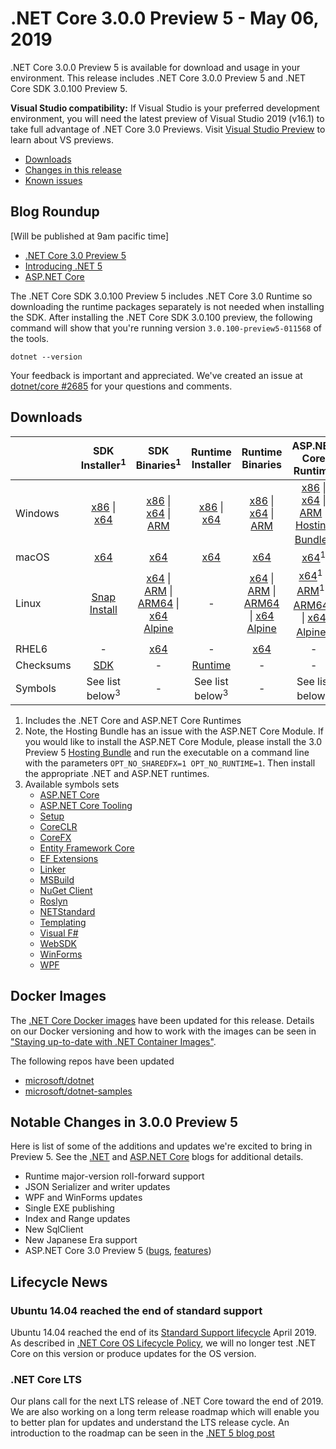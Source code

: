 # .NET Core 3.0.0 Preview 5 - May 06, 2019

.NET Core 3.0.0 Preview 5 is available for download and usage in your environment. This release includes .NET Core 3.0.0 Preview 5 and .NET Core SDK 3.0.100 Preview 5.

**Visual Studio compatibility:** If Visual Studio is your preferred development environment, you will need the latest preview of Visual Studio 2019 (v16.1) to take full advantage of .NET Core 3.0 Previews. Visit [Visual Studio Preview](https://visualstudio.microsoft.com/vs/preview/) to learn about VS previews.

* [Downloads](#downloads)
* [Changes in this release](#notable-changes-in-300-preview-5)
* [Known issues](3.0.0-preview-known-issues.md)

## Blog Roundup

[Will be published at 9am pacific time]

* [.NET Core 3.0 Preview 5][dotnet-blog]
* [Introducing .NET 5][dotnet5-blog]
* [ASP.NET Core][aspnet-blog]

The .NET Core SDK 3.0.100 Preview 5 includes .NET Core 3.0 Runtime so downloading the runtime packages separately is not needed when installing the SDK. After installing the .NET Core SDK 3.0.100 preview, the following command will show that you're running version `3.0.100-preview5-011568` of the tools.

`dotnet --version`

Your feedback is important and appreciated. We've created an issue at [dotnet/core #2685](https://github.com/dotnet/core/issues/2685) for your questions and comments.

## Downloads

|           | SDK Installer<sup>1</sup>                        | SDK Binaries<sup>1</sup>                 | Runtime Installer                                        | Runtime Binaries                                 | ASP.NET Core Runtime           |
| --------- | :------------------------------------------:     | :----------------------:                 | :---------------------------:                            | :-------------------------:                      | :-----------------:            |
| Windows   | [x86][dotnet-sdk-win-x86.exe] \| [x64][dotnet-sdk-win-x64.exe] | [x86][dotnet-sdk-win-x86.zip] \| [x64][dotnet-sdk-win-x64.zip] \| [ARM][dotnet-sdk-win-arm.zip] | [x86][dotnet-runtime-win-x86.exe] \| [x64][dotnet-runtime-win-x64.exe] | [x86][dotnet-runtime-win-x86.zip] \| [x64][dotnet-runtime-win-x64.zip] \| [ARM][dotnet-runtime-win-arm.zip]  | [x86][aspnetcore-runtime-win-x86.exe] \| [x64][aspnetcore-runtime-win-x64.exe] \| [ARM][aspnetcore-runtime-win-arm.zip] \|<br> [Hosting Bundle][dotnet-hosting-win.exe]<sup>2</sup> |
| macOS     | [x64][dotnet-sdk-osx-x64.pkg]  | [x64][dotnet-sdk-osx-x64.tar.gz]     | [x64][dotnet-runtime-osx-x64.pkg] | [x64][dotnet-runtime-osx-x64.tar.gz] | [x64][aspnetcore-runtime-osx-x64.tar.gz]<sup>1</sup>
| Linux     |  [Snap Install](3.0.0-preview3-download.md)  | [x64][dotnet-sdk-linux-x64.tar.gz] \| [ARM][dotnet-sdk-linux-arm.tar.gz] \| [ARM64][dotnet-sdk-linux-arm64.tar.gz] \| [x64 Alpine][dotnet-sdk-linux-musl-x64.tar.gz] | - | [x64][dotnet-runtime-linux-x64.tar.gz] \| [ARM][dotnet-runtime-linux-arm.tar.gz] \| [ARM64][dotnet-runtime-linux-arm64.tar.gz] \| [x64 Alpine][dotnet-runtime-linux-musl-x64.tar.gz] | [x64][aspnetcore-runtime-linux-x64.tar.gz]<sup>1</sup>  \| [ARM][aspnetcore-runtime-linux-arm.tar.gz]<sup>1</sup> \| [ARM64][aspnetcore-runtime-linux-arm64.tar.gz]<sup>1</sup> \| [x64 Alpine][aspnetcore-runtime-linux-musl-x64.tar.gz]<sup>1</sup> |
| RHEL6     | -                                                | [x64][dotnet-sdk-rhel.6-x64.tar.gz]                    | -                                                        | [x64][dotnet-runtime-rhel.6-x64.tar.gz] | - |
| Checksums | [SDK][checksums-sdk]                             | -                                        | [Runtime][checksums-runtime]                             | - | - |
| Symbols   | See list below<sup>3<sup> | -                                        | See list below<sup>3<sup> | - | See list below<sup>3<sup> |

1. Includes the .NET Core and ASP.NET Core Runtimes
2. Note, the Hosting Bundle has an issue with the ASP.NET Core Module. If you would like to install the ASP.NET Core Module, please install the 3.0 Preview 5 [Hosting Bundle][dotnet-hosting-win.exe] and run the executable on a command line with the parameters `OPT_NO_SHAREDFX=1 OPT_NO_RUNTIME=1`. Then install the appropriate .NET and ASP.NET runtimes.
3. Available symbols sets
    - [ASP.NET Core][aspnetcore-symbols.zip]
    - [ASP.NET Core Tooling][aspnetcore-tooling-symbols.zip]
    - [Setup][core-setup-symbols.zip]
    - [CoreCLR][coreclr-symbols.zip]
    - [CoreFX][corefx-symbols.zip]
    - [Entity Framework Core][entityframeworkcore-symbols.zip]
    - [EF Extensions][extensions-symbols.zip]
    - [Linker][linker-symbols.zip]
    - [MSBuild][msbuild-symbols.zip]
    - [NuGet Client][nuget.client-symbols.zip]
    - [Roslyn][roslyn-symbols.zip]
    - [NETStandard][standard-symbols.zip]
    - [Templating][templating-symbols.zip]
    - [Visual F#][visualfsharp-symbols.zip]
    - [WebSDK][websdk-symbols.zip]
    - [WinForms][winforms-symbols.zip]
    - [WPF][wpf-symbols.zip]
## Docker Images

The [.NET Core Docker images](https://hub.docker.com/r/microsoft/dotnet/) have been updated for this release. Details on our Docker versioning and how to work with the images can be seen in ["Staying up-to-date with .NET Container Images"](https://blogs.msdn.microsoft.com/dotnet/2018/06/18/staying-up-to-date-with-net-container-images/).

The following repos have been updated

* [microsoft/dotnet](https://hub.docker.com/r/microsoft/dotnet)
* [microsoft/dotnet-samples](https://hub.docker.com/r/microsoft/dotnet-samples)

## Notable Changes in 3.0.0 Preview 5

Here is list of some of the additions and updates we're excited to bring in Preview 5. See the [.NET][dotnet-blog] and [ASP.NET Core][aspnet-blog] blogs for additional details.

* Runtime major-version roll-forward support
* JSON Serializer and writer updates
* WPF and WinForms updates
* Single EXE publishing
* Index and Range updates
* New SqlClient
* New Japanese Era support
* ASP.NET Core 3.0 Preview 5 ([bugs](https://github.com/aspnet/AspNetCore/issues?q=is%3Aissue+label%3A%223+-+Done%22+label%3Abug+milestone%3A3.0.0-preview5), [features](https://github.com/aspnet/AspNetCore/issues?utf8=%E2%9C%93&q=is%3Aissue+label%3A%223+-+Done%22+label%3Aenhancement+milestone%3A3.0.0-preview5))

## Lifecycle News

### Ubuntu 14.04 reached the end of standard support 

Ubuntu 14.04 reached the end of its [Standard Support lifecycle](https://wiki.ubuntu.com/Releases) April 2019. As described in [.NET Core OS Lifecycle Policy](https://github.com/dotnet/core/blob/main/os-lifecycle-policy.md), we will no longer test .NET Core on this version or produce updates for the OS version.

### .NET Core LTS

Our plans call for the next LTS release of .NET Core toward the end of 2019. We are also working on a long term release roadmap which will enable you to better plan for updates and understand the LTS release cycle. An introduction to the roadmap can be seen in the [.NET 5 blog post][dotnet5-blog]

[blob-runtime]: https://dotnetcli.blob.core.windows.net/dotnet/Runtime/
[blob-sdk]: https://dotnetcli.blob.core.windows.net/dotnet/Sdk/
[release-notes]: https://github.com/dotnet/core/blob/main/release-notes/3.0/preview/3.0.0-preview5.md

[dotnet-runtime-linux-arm.tar.gz]: https://download.visualstudio.microsoft.com/download/pr/779c214c-4898-4dbb-bc1c-0cea689a52ed/a8dc33d07be2bd14a5d581c08ebed653/dotnet-runtime-3.0.0-preview5-27626-15-linux-arm.tar.gz
[dotnet-runtime-linux-arm64.tar.gz]: https://download.visualstudio.microsoft.com/download/pr/89ac182b-199f-4b66-abf8-b0494407d890/c4dfc2ce4df1f7dad8d695c92562ab79/dotnet-runtime-3.0.0-preview5-27626-15-linux-arm64.tar.gz
[dotnet-runtime-linux-musl-x64.tar.gz]: https://download.visualstudio.microsoft.com/download/pr/37f09eb4-1aa9-4847-ba14-db0df16d72e3/578e48496f26ae015649ffd8d04fc7ad/dotnet-runtime-3.0.0-preview5-27626-15-linux-musl-x64.tar.gz
[dotnet-runtime-linux-x64.tar.gz]: https://download.visualstudio.microsoft.com/download/pr/f15ad9ab-7bd2-4ff5-87b6-b1a08f062ea2/6fdd314c16c17ba22934cd0ac6b4d343/dotnet-runtime-3.0.0-preview5-27626-15-linux-x64.tar.gz
[dotnet-runtime-osx-x64.pkg]: https://download.visualstudio.microsoft.com/download/pr/43fd619e-d110-438b-99ec-b776c4a1cf57/77d5f5e5d942269a5b3871c668cde381/dotnet-runtime-3.0.0-preview5-27626-15-osx-x64.pkg
[dotnet-runtime-osx-x64.tar.gz]: https://download.visualstudio.microsoft.com/download/pr/85024962-5dee-4f64-ab29-a903f3749f85/6178bfacc58f4d9a596b5e3facc767ab/dotnet-runtime-3.0.0-preview5-27626-15-osx-x64.tar.gz
[dotnet-runtime-rhel.6-x64.tar.gz]: https://download.visualstudio.microsoft.com/download/pr/07868c37-0847-4fff-8958-65f43f54f66a/22c55cdd15322f20ea5737e4c5976a8d/dotnet-runtime-3.0.0-preview5-27626-15-rhel.6-x64.tar.gz
[dotnet-runtime-win-arm.zip]: https://download.visualstudio.microsoft.com/download/pr/c6533113-60e1-464b-8a74-c06c243124d7/67808e85dfd00f9bae0b438292575f88/dotnet-runtime-3.0.0-preview5-27626-15-win-arm.zip
[dotnet-runtime-win-x64.exe]: https://download.visualstudio.microsoft.com/download/pr/d7af8514-482d-4fde-acfc-695fbffd320a/a575c0764cce6ca7ea982eb36a90695f/dotnet-runtime-3.0.0-preview5-27626-15-win-x64.exe
[dotnet-runtime-win-x64.zip]: https://download.visualstudio.microsoft.com/download/pr/9459ede1-e223-40c7-a4c5-2409e789121a/46d4eb6067bda9f412a472f7286ffd94/dotnet-runtime-3.0.0-preview5-27626-15-win-x64.zip
[dotnet-runtime-win-x86.exe]: https://download.visualstudio.microsoft.com/download/pr/4f05cfbc-9a92-4deb-9894-2ed6f5021e11/6f4e75cd7c37a90c173595559c48ac3e/dotnet-runtime-3.0.0-preview5-27626-15-win-x86.exe
[dotnet-runtime-win-x86.zip]: https://download.visualstudio.microsoft.com/download/pr/ee55b19c-1952-42f8-8a7d-71be302b90b5/42e85b44402846f8dbdd6c3394644ccb/dotnet-runtime-3.0.0-preview5-27626-15-win-x86.zip

[aspnetcore-runtime-linux-arm.tar.gz]: https://download.visualstudio.microsoft.com/download/pr/a8f84ed3-7294-427c-883a-5278091d63ab/373f6fa1ef32f798c2fd3ba98b657249/aspnetcore-runtime-3.0.0-preview5-19227-01-linux-arm.tar.gz
[aspnetcore-runtime-linux-arm64.tar.gz]: https://download.visualstudio.microsoft.com/download/pr/ee1fd04f-606d-4bd6-ad2d-1a902af87ca9/d8c3c09f00cb010c0af0922870ba5b04/aspnetcore-runtime-3.0.0-preview5-19227-01-linux-arm64.tar.gz
[aspnetcore-runtime-linux-musl-x64.tar.gz]: https://download.visualstudio.microsoft.com/download/pr/96d6195b-aff9-46c2-b5a0-ec33a1b4743b/e3c2deb2ec803fad6d24bc5fede61d66/aspnetcore-runtime-3.0.0-preview5-19227-01-linux-musl-x64.tar.gz
[aspnetcore-runtime-linux-x64.tar.gz]: https://download.visualstudio.microsoft.com/download/pr/cd52bfa4-0260-479c-a32d-b4435c8ccda8/943c20feec33b778685d733064d8ddb1/aspnetcore-runtime-3.0.0-preview5-19227-01-linux-x64.tar.gz
[aspnetcore-runtime-osx-x64.tar.gz]: https://download.visualstudio.microsoft.com/download/pr/0664198d-9e22-4553-a09f-46200d7c168f/70aab66943febeb83b5aa5f182125cb7/aspnetcore-runtime-3.0.0-preview5-19227-01-osx-x64.tar.gz
[aspnetcore-runtime-win-arm.zip]: https://download.visualstudio.microsoft.com/download/pr/2702e7bb-e94e-4706-8498-bdb839d00572/0143b82ea04720d3f4f2950c493747f3/aspnetcore-runtime-3.0.0-preview5-19227-01-win-arm.zip
[aspnetcore-runtime-win-x64.exe]: https://download.visualstudio.microsoft.com/download/pr/d62ad250-c555-4b64-99b3-47fba99a445a/3eeee0eb676ddffac689a2a98ae83779/aspnetcore-runtime-3.0.0-preview5-19227-01-win-x64.exe
[aspnetcore-runtime-win-x64.zip]: https://download.visualstudio.microsoft.com/download/pr/14f0ae25-c99a-4415-8136-2c8298ae8056/311187358a73ed3f76557dbfc7a061ec/aspnetcore-runtime-3.0.0-preview5-19227-01-win-x64.zip
[aspnetcore-runtime-win-x86.exe]: https://download.visualstudio.microsoft.com/download/pr/0daba0cb-2b7f-42b0-bf33-92bd58a5913d/439fe05a7aea1f713137d1de5173140d/aspnetcore-runtime-3.0.0-preview5-19227-01-win-x86.exe
[aspnetcore-runtime-win-x86.zip]: https://download.visualstudio.microsoft.com/download/pr/bd1697a3-51cc-4ed2-83a0-cbcfc9f39d10/7233165fd661268c625e3c353cb3fbcb/aspnetcore-runtime-3.0.0-preview5-19227-01-win-x86.zip
[dotnet-hosting-win.exe]: https://download.visualstudio.microsoft.com/download/pr/41483896-e029-40ff-b167-b4dde24153e1/ccd755c56bc8cfeb38ef816e54deb906/dotnet-hosting-3.0.0-preview5-19227-01-win.exe

[dotnet-sdk-linux-arm.tar.gz]: https://download.visualstudio.microsoft.com/download/pr/176a9b0c-bf87-4ddc-856e-9a0a71d37fa5/a6fc47f80927ba2f0abde74d1185fc0b/dotnet-sdk-3.0.100-preview5-011568-linux-arm.tar.gz
[dotnet-sdk-linux-arm64.tar.gz]: https://download.visualstudio.microsoft.com/download/pr/fa62ce11-f5d3-4f71-a5dd-07edf988edae/91cfccdeb4a58583f49c4a12dbd6f329/dotnet-sdk-3.0.100-preview5-011568-linux-arm64.tar.gz
[dotnet-sdk-linux-musl-x64.tar.gz]: https://download.visualstudio.microsoft.com/download/pr/27ec53c2-5606-40d1-88f0-fac66589943b/2718988561eb0e306abc8681f6180c1f/dotnet-sdk-3.0.100-preview5-011568-linux-musl-x64.tar.gz
[dotnet-sdk-linux-x64.tar.gz]: https://download.visualstudio.microsoft.com/download/pr/7e4b403c-34b3-4b3e-807c-d064a7857fe8/95c738f08e163f27867e38c602a433a1/dotnet-sdk-3.0.100-preview5-011568-linux-x64.tar.gz
[dotnet-sdk-osx-x64.pkg]: https://download.visualstudio.microsoft.com/download/pr/afcef2c8-471f-48aa-8030-010fb6c8517b/75a05bc56f2849f80d5ca7b834bb8722/dotnet-sdk-3.0.100-preview5-011568-osx-x64.pkg
[dotnet-sdk-osx-x64.tar.gz]: https://download.visualstudio.microsoft.com/download/pr/72d909f3-3b02-483a-892f-7c2baff89529/028027ad9a7ade20ec7b863b39a45b8c/dotnet-sdk-3.0.100-preview5-011568-osx-x64.tar.gz
[dotnet-sdk-rhel.6-x64.tar.gz]: https://download.visualstudio.microsoft.com/download/pr/d6337065-9638-41aa-9a59-d3f3bc8853f7/6ed9d6cb0f4ca22b92f9cb1b45ad812d/dotnet-sdk-3.0.100-preview5-011568-rhel.6-x64.tar.gz
[dotnet-sdk-win-arm.zip]: https://download.visualstudio.microsoft.com/download/pr/95235b26-8105-4b33-be7c-92bf91d83d6c/64f156518eae7edf6231b4eeb80438f7/dotnet-sdk-3.0.100-preview5-011568-win-arm.zip
[dotnet-sdk-win-x64.exe]: https://download.visualstudio.microsoft.com/download/pr/c2521385-1648-415f-8503-b1860b80d57b/5d571a80ed7ba1cb5a085d28c8a018bf/dotnet-sdk-3.0.100-preview5-011568-win-x64.exe
[dotnet-sdk-win-x64.zip]: https://download.visualstudio.microsoft.com/download/pr/78836c06-166d-4145-ae7b-da5693e36665/431a2fd34af25742527bc5cafe4d8fae/dotnet-sdk-3.0.100-preview5-011568-win-x64.zip
[dotnet-sdk-win-x86.exe]: https://download.visualstudio.microsoft.com/download/pr/2bcc97ec-5b0e-451a-9eb3-57e55b479527/6d707323e62593ea50a31e6bd00c1cdc/dotnet-sdk-3.0.100-preview5-011568-win-x86.exe
[dotnet-sdk-win-x86.zip]: https://download.visualstudio.microsoft.com/download/pr/d2384cff-5bc5-4f18-8fd1-70c4ec822d3e/610545198dd0503c07f04cefbd973e78/dotnet-sdk-3.0.100-preview5-011568-win-x86.zip

[aspnetcore-symbols.zip]: https://download.visualstudio.microsoft.com/download/pr/90074ec5-e4f9-4e6b-b6dc-131c0159ac6b/7643d117ef84ede1204e576abdb7d05d/aspnetcore-3.0.0-preview5-symbols.zip
[aspnetcore-tooling-symbols.zip]: https://download.visualstudio.microsoft.com/download/pr/369404f5-5904-4668-a719-63bd5ea01628/f980f8e11b1efb76ba645d4e84879ea6/aspnetcore-tooling-3.0.0-preview5-symbols.zip
[core-setup-symbols.zip]: https://download.visualstudio.microsoft.com/download/pr/3299d878-83fb-42e9-b46d-0376c7e4a8b1/b6cfb1bda3779952e91c77fa40c93cc9/core-setup-3.0.0-preview5-symbols.zip
[coreclr-symbols.zip]: https://download.visualstudio.microsoft.com/download/pr/57eb9cc2-35c0-40e6-862a-72e013635512/d67f5f9789c5ebb3345a38f7d72ba501/coreclr-3.0.0-preview5-symbols.zip
[corefx-symbols.zip]: https://download.visualstudio.microsoft.com/download/pr/585beb3f-a54a-4382-87cb-a92f22667502/807a02ba130426797811f4cc0ef1054c/corefx-3.0.0-preview5-symbols.zip
[dotnet-trusted-symbols.zip]: https://download.visualstudio.microsoft.com/download/pr/f28c3d63-ef3a-4795-a70b-d8be7009bb1f/cab25cab171b9dbf4a83b22b4e9eb4c9/dotnet-trusted-3.0.0-preview5-symbols.zip
[entityframeworkcore-symbols.zip]: https://download.visualstudio.microsoft.com/download/pr/554f6d8e-3395-45bb-a748-9b1bf15c7d00/48a99ba761b75b2c8c30545da0e4fad3/entityframeworkcore-3.0.0-preview5-symbols.zip
[extensions-symbols.zip]: https://download.visualstudio.microsoft.com/download/pr/22772da4-4b7a-4eae-8e29-de6548668e5e/1eb8187a8da650add55559e85ac3e863/extensions-3.0.0-preview5-symbols.zip
[linker-symbols.zip]: https://download.visualstudio.microsoft.com/download/pr/f304886f-b84a-4c62-8869-51039e505741/916eb007f0383bbaffbf9392a1f0aa26/linker-3.0.0-preview5-symbols.zip
[msbuild-symbols.zip]: https://download.visualstudio.microsoft.com/download/pr/b044dd97-91ab-4b8f-88f2-aca01ed7e6b3/42849a6c92a041a0c549ed936de5b7ff/msbuild-3.0.0-preview5-symbols.zip
[nuget.client-symbols.zip]: https://download.visualstudio.microsoft.com/download/pr/de7cc91b-ffd0-4687-a47b-f526800ca136/f2ce53386fb788ca597d8fdaf7b9e8a1/nuget.client-3.0.0-preview5-symbols.zip
[roslyn-symbols.zip]: https://download.visualstudio.microsoft.com/download/pr/b38be644-ff60-4c24-b28c-d5f74d46aa23/4e44ae2338b30401c64045aa233e1556/roslyn-3.0.0-preview5-symbols.zip
[standard-symbols.zip]: https://download.visualstudio.microsoft.com/download/pr/91c33e91-7a1d-4e29-9ebd-151f6d9c8fac/d8668854b5d3f6960fdfeb3fcb57d4dd/standard-3.0.0-preview5-symbols.zip
[templating-symbols.zip]: https://download.visualstudio.microsoft.com/download/pr/5e9e39f8-d2c0-45e5-b545-f118d5fcdc63/a2031e8d5d6ef7aba7d2e2990df41249/templating-3.0.0-preview5-symbols.zip
[visualfsharp-symbols.zip]: https://download.visualstudio.microsoft.com/download/pr/15eebc4e-aadf-4dd0-80df-48779f304619/7cfe576ed32643f50c6f291cde42a8f1/visualfsharp-3.0.0-preview5-symbols.zip
[websdk-symbols.zip]: https://download.visualstudio.microsoft.com/download/pr/0f85b1d0-3d13-48df-b945-ea3004951741/57c86e99f231e337599cb1ca2cb872e3/websdk-3.0.0-preview5-symbols.zip
[winforms-symbols.zip]: https://download.visualstudio.microsoft.com/download/pr/12bd9ba5-21e0-446c-ad94-4fbaf786d70d/2f946135a4831f7e961158601d804aab/winforms-3.0.0-preview5-symbols.zip
[wpf-symbols.zip]: https://download.visualstudio.microsoft.com/download/pr/bb3914d1-8d03-40ac-9211-efef6df1851b/a2686e68087d273f6bac1e0041b8f5ba/wpf-3.0.0-preview5-symbols.zip

[checksums-runtime]: https://dotnetcli.blob.core.windows.net/dotnet/checksums/3.0.0-preview5-27626-15-runtime-sha.txt
[checksums-sdk]: https://dotnetcli.blob.core.windows.net/dotnet/checksums/3.0.100-preview5-011568-sdk-sha.txt

[linux-install]: https://docs.microsoft.com/dotnet/core/install/linux
[linux-setup]: https://github.com/dotnet/core/blob/main/Documentation/linux-setup.md

[dotnet-blog]: https://devblogs.microsoft.com/dotnet/announcing-net-core-3-0-preview-5/
[dotnet5-blog]: https://devblogs.microsoft.com/dotnet/introducing-net-5/
[aspnet-blog]: https://devblogs.microsoft.com/aspnet/asp-net-core-updates-in-net-core-3-0-preview-5/

